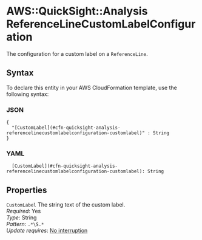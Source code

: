 # AWS::QuickSight::Analysis ReferenceLineCustomLabelConfiguration<a name="aws-properties-quicksight-analysis-referencelinecustomlabelconfiguration"></a>

The configuration for a custom label on a `ReferenceLine`\.

## Syntax<a name="aws-properties-quicksight-analysis-referencelinecustomlabelconfiguration-syntax"></a>

To declare this entity in your AWS CloudFormation template, use the following syntax:

### JSON<a name="aws-properties-quicksight-analysis-referencelinecustomlabelconfiguration-syntax.json"></a>

```
{
  "[CustomLabel](#cfn-quicksight-analysis-referencelinecustomlabelconfiguration-customlabel)" : String
}
```

### YAML<a name="aws-properties-quicksight-analysis-referencelinecustomlabelconfiguration-syntax.yaml"></a>

```
  [CustomLabel](#cfn-quicksight-analysis-referencelinecustomlabelconfiguration-customlabel): String
```

## Properties<a name="aws-properties-quicksight-analysis-referencelinecustomlabelconfiguration-properties"></a>

`CustomLabel` <a name="cfn-quicksight-analysis-referencelinecustomlabelconfiguration-customlabel"></a>
The string text of the custom label\.  
_Required_: Yes  
_Type_: String  
_Pattern_: `.*\S.*`  
_Update requires_: [No interruption](https://docs.aws.amazon.com/AWSCloudFormation/latest/UserGuide/using-cfn-updating-stacks-update-behaviors.html#update-no-interrupt)
